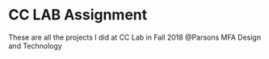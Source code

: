 # CC LAB Assignment

These are all the projects I did at CC Lab in Fall 2018
@Parsons MFA Design and Technology